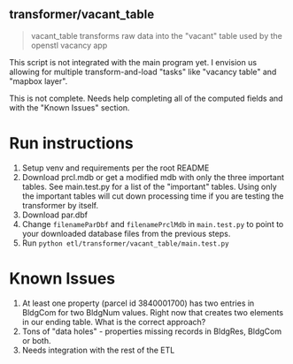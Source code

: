transformer/vacant_table
---
> vacant_table transforms raw data into the "vacant" table used by the openstl vacancy app

This script is not integrated with the main program yet. I envision us allowing for multiple transform-and-load "tasks" like "vacancy table" and "mapbox layer".

This is not complete. Needs help completing all of the computed fields and with the "Known Issues" section.

# Run instructions
1. Setup venv and requirements per the root README
1. Download prcl.mdb or get a modified mdb with only the three important tables. See main.test.py for a list of the "important" tables. Using only the important tables will cut down processing time if you are testing the transformer by itself.
1. Download par.dbf
1. Change `filenameParDbf` and `filenamePrclMdb` in `main.test.py` to point to your downloaded database files from the previous steps.
1. Run `python etl/transformer/vacant_table/main.test.py`

# Known Issues
1. At least one property (parcel id 3840001700) has two entries in BldgCom for two BldgNum values. Right now that creates two elements in our ending table. What is the correct approach?
1. Tons of "data holes" - properties missing records in BldgRes, BldgCom or both.
1. Needs integration with the rest of the ETL
